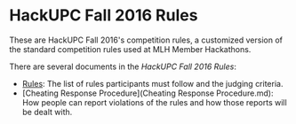 # HackUPC Fall 2016 Rules

These are HackUPC Fall 2016's competition rules, a customized version of the standard competition rules used at MLH Member Hackathons.

There are several documents in the _HackUPC Fall 2016 Rules_:

- [Rules](Rules.md): The list of rules participants must follow and the judging criteria.
- [Cheating Response Procedure](Cheating Response Procedure.md): How people can report violations of the rules and how those reports will be dealt with.
